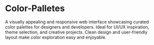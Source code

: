 # Color-Palletes
A visually appealing and responsive web interface showcasing curated color palettes for designers and developers. Ideal for UI/UX inspiration, theme selection, and creative projects. Clean design and user-friendly layout make color exploration easy and enjoyable.
